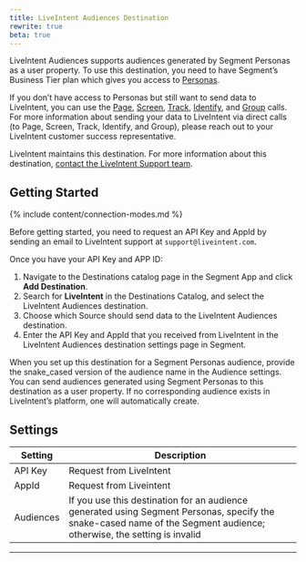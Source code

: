 ```yaml
---
title: LiveIntent Audiences Destination
rewrite: true
beta: true
---
```


LiveIntent Audiences supports audiences generated by Segment Personas as a user property. To use this destination, you need to have Segment’s Business Tier plan which gives you access to [Personas](/docs/personas/).

If you don’t have access to Personas but still want to send data to LiveIntent, you can use the [Page](/docs/connections/spec/page/), [Screen](/docs/connections/spec/screen/), [Track](/docs/connections/spec/track/), [Identify](/docs/connections/spec/identify/), and [Group](/docs/connections/spec/group/) calls. For more information about sending your data to LiveIntent via direct calls (to Page, Screen, Track, Identify, and Group), please reach out to your LiveIntent customer success representative.

LiveIntent maintains this destination. For more information about this destination, [contact the LiveIntent Support team](mailto:support@liveintent.com).

## Getting Started

{% include content/connection-modes.md %}

Before getting started, you need to request an API Key and AppId by sending an email to LiveIntent support at `support@liveintent.com`.

Once you have your API Key and APP ID: 
1. Navigate to the Destinations catalog page in the Segment App and click **Add Destination**.
2. Search for **LiveIntent** in the Destinations Catalog, and select the LiveIntent Audiences destination.
3. Choose which Source should send data to the LiveIntent Audiences destination.
4. Enter the API Key and AppId that you received from LiveIntent in the LiveIntent Audiences destination settings page in Segment.

When you set up this destination for a Segment Personas audience, provide the snake_cased version of the audience name in the Audience settings. You can send audiences generated using Segment Personas to this destination as a user property. If no corresponding audience exists in LiveIntent’s platform, one will automatically create.

## Settings

| Setting   | Description                                                                                                                                                                |
| --------- | -------------------------------------------------------------------------------------------------------------------------------------------------------------------------- |
| API Key   | Request from LiveIntent                                                                                                                                                    |
| AppId     | Request from Liveintent                                                                                                                                                    |
| Audiences | If you use this destination for an audience generated using Segment Personas, specify the snake-cased name of the Segment audience; otherwise, the setting is invalid |

---
